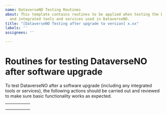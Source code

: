```yaml
---
name: DataverseNO Testing Routines
about: This template contains routines to be applied when testing the Dataverse application
  and integrated tools and services used in DataverseNO.
title: "[DataverseNO Testing after upgrade to version] x.xx"
labels: ''
assignees: ''

---
```


# Routines for testing DataverseNO after software upgrade

To test DataverseNO after a software upgrade (including any integrated tools or services), the following actions should be carried out and reviewed to make sure basic functionality works as expected.

|   |   |   |   |   |
|---|---|---|---|---|
|   |   |   |   |   |
|   |   |   |   |   |
|   |   |   |   |   |
